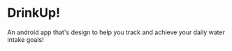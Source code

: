 # DrinkUp!
 An android app that's design to help you track and achieve your daily water intake goals!
